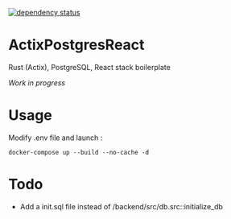 [![dependency status](https://deps.rs/repo/github/kbrault/ActixPostgresReact/status.svg?path=backend)](https://deps.rs/repo/github/kbrault/ActixPostgresReact?path=backend)

# ActixPostgresReact
Rust (Actix), PostgreSQL, React stack boilerplate

*Work in progress*

# Usage 
Modify .env file and launch : 
```
docker-compose up --build --no-cache -d
```
# Todo
- Add a init.sql file instead of /backend/src/db.src::initialize_db